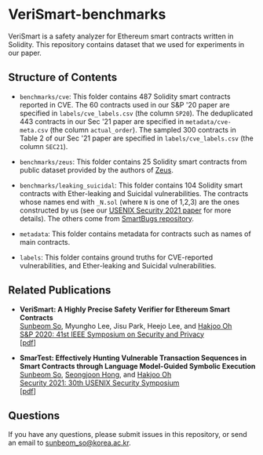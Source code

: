 # VeriSmart-benchmarks
VeriSmart is a safety analyzer for Ethereum smart contracts written in Solidity.
This repository contains dataset that we used for experiments in our paper.


## Structure of Contents
* ``benchmarks/cve``: This folder contains 487 Solidity smart contracts reported in CVE.
The 60 contracts used in our S&P '20 paper are specified in ``labels/cve_labels.csv`` (the column ``SP20``). The deduplicated 443 contracts in our Sec '21 paper are specified in ``metadata/cve-meta.csv`` (the column ``actual_order``). The sampled 300 contracts in Table 2 of our Sec '21 paper are specified in ``labels/cve_labels.csv`` (the column ``SEC21``).

* ``benchmarks/zeus``: This folder contains 25 Solidity smart contracts from public dataset provided
by the authors of [Zeus](http://pages.cpsc.ucalgary.ca/~joel.reardon/blockchain/readings/ndss2018_09-1_Kalra_paper.pdf).

* ``benchmarks/leaking_suicidal``: This folder contains 104 Solidity smart contracts with Ether-leaking and Suicidal vulnerabilities. The contracts whose names end with ``_N.sol`` (where ``N`` is one of 1,2,3) are the ones constructed by us (see our [USENIX Security 2021 paper](http://prl.korea.ac.kr/~ssb920/papers/sec21.pdf) for more details). The others come from [SmartBugs repository](https://github.com/smartbugs/smartbugs).

* ``metadata``: This folder contains metadata for contracts such as names of main contracts.

* ``labels``: This folder contains ground truths for CVE-reported vulnerabilities, and Ether-leaking and Suicidal vulnerabilities.


## Related Publications
* **VeriSmart: A Highly Precise Safety Verifier for Ethereum Smart Contracts** <br/>
  [Sunbeom So](https://sites.google.com/site/sunbeomsoprl/), Myungho Lee, Jisu Park, Heejo Lee, and [Hakjoo Oh](http://prl.korea.ac.kr/~pronto/home/) <br/>
  [S&P 2020: 41st IEEE Symposium on Security and Privacy](https://www.ieee-security.org/TC/SP2020/) <br/>
  \[[pdf](https://arxiv.org/abs/1908.11227)\]

* **SmarTest: Effectively Hunting Vulnerable Transaction Sequences in Smart Contracts through Language Model-Guided Symbolic Execution** <br/>
  [Sunbeom So](https://sites.google.com/site/sunbeomsoprl/), [Seongjoon Hong](http://prl.korea.ac.kr/~june/), and [Hakjoo Oh](http://prl.korea.ac.kr/~pronto/home/) <br/>
  [Security 2021: 30th USENIX Security Symposium](https://www.usenix.org/conference/usenixsecurity21) <br/>
  \[[pdf](http://prl.korea.ac.kr/~ssb920/papers/sec21.pdf)\]


## Questions
If you have any questions, please submit issues in this repository, or send an email to sunbeom_so@korea.ac.kr.
